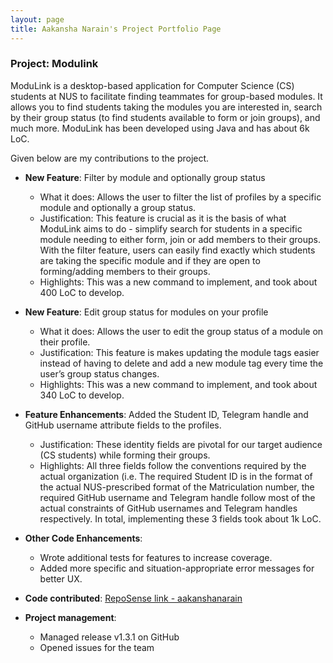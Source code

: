 ```yaml
---
layout: page
title: Aakansha Narain's Project Portfolio Page
---
```


### Project: Modulink

ModuLink is a desktop-based application for Computer Science (CS) students at NUS to facilitate finding teammates for group-based modules. It allows you to find students taking the modules you are interested in, search by their group status (to find students available to form or join groups), and much more. ModuLink has been developed using Java and has about 6k LoC.

Given below are my contributions to the project.

* **New Feature**: Filter by module and optionally group status
    * What it does: Allows the user to filter the list of profiles by a specific module and optionally a group status.
    * Justification: This feature is crucial as it is the basis of what ModuLink aims to do - simplify search for students in a specific module needing to either form, join or add members to their groups. With the filter feature, users can easily find exactly which students are taking the specific module and if they are open to forming/adding members to their groups.
    * Highlights: This was a new command to implement, and took about 400 LoC to develop.

* **New Feature**: Edit group status for modules on your profile
    * What it does: Allows the user to edit the group status of a module on their profile.
    * Justification: This feature is makes updating the module tags easier instead of having to delete and add a new module tag every time the user’s group status changes.
    * Highlights: This was a new command to implement, and took about 340 LoC to develop.

* **Feature Enhancements**: Added the Student ID, Telegram handle and GitHub username attribute fields to the profiles.
    * Justification: These identity fields are pivotal for our target audience (CS students) while forming their groups.
    * Highlights: All three fields follow the conventions required by the actual organization (i.e. The required Student ID is in the format of the actual NUS-prescribed format of the Matriculation number, the required GitHub username and Telegram handle follow most of the actual constraints of GitHub usernames and Telegram handles respectively. In total, implementing these 3 fields took about 1k LoC.

* **Other Code Enhancements**:
    * Wrote additional tests for features to increase coverage.
    * Added more specific and situation-appropriate error messages for better UX.
  
* **Code contributed**: [RepoSense link - aakanshanarain](https://nus-cs2103-ay2122s1.github.io/tp-dashboard/?search=aakanshanarain&sort=groupTitle&sortWithin=title&since=2021-09-17&timeframe=commit&mergegroup=&groupSelect=groupByRepos&breakdown=false)

* **Project management**:
    * Managed release v1.3.1 on GitHub
    * Opened issues for the team
